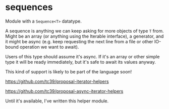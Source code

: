 # sequences
Module with a `Sequence<T>` datatype.

A sequence is anything we can keep asking for more objects of type `T` from.
Might be an array (or anything using the Iterable interface),
a generator, and it might be async (e.g. keep requesting the next
line from a file or other IO-bound operation we want to await).

Users of this type should assume it's async. If it's an array
or other simple type it will be ready immediately, but it's safe
to await its values anyway.

This kind of support is likely to be part of the language soon!

https://github.com/tc39/proposal-iterator-helpers

https://github.com/tc39/proposal-async-iterator-helpers

Until it's available, I've written this helper module.
